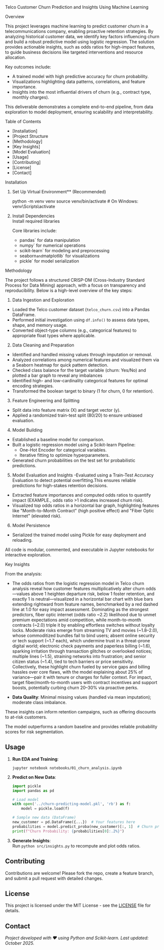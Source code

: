 Telco Customer Churn Prediction and Insights Using Machine Learning

Overview

This project leverages machine learning to predict customer churn in a telecommunications company, enabling proactive retention strategies. By analyzing historical customer data, we identify key factors influencing churn and build a robust predictive model using logistic regression. The solution provides actionable insights, such as odds ratios for high-impact features, to guide business decisions like targeted interventions and resource allocation.

Key outcomes include:
- A trained model with high predictive accuracy for churn probability.
- Visualizations highlighting data patterns, correlations, and feature importance.
- Insights into the most influential drivers of churn (e.g., contract type, monthly charges).

This deliverable demonstrates a complete end-to-end pipeline, from data exploration to model deployment, ensuring scalability and interpretability.

Table of Contents
- [Installation]
- [Project Structure
- [Methodology]
- [Key Insights]
- [Model Evaluation]
- [Usage]
- [Contributing]
- [License]
- [Contact]

Installation


1. Set Up Virtual Environment** (Recommended)  
   
   python -m venv venv
   source venv/bin/activate  # On Windows: venv\Scripts\activate
   

2. Install Dependencies  
   Install required libraries  
   
   Core libraries include:
   - pandas` for data manipulation
   - numpy` for numerical operations
   - scikit-learn` for modeling and preprocessing
   - seaborn` and `matplotlib` for visualizations
   - pickle` for model serialization

 Methodology

The project follows a structured CRISP-DM (Cross-Industry Standard Process for Data Mining) approach, with a focus on transparency and reproducibility. Below is a high-level overview of the key steps:

1. Data Ingestion and Exploration
- Loaded the Telco customer dataset (`telco_churn.csv`) into a Pandas DataFrame.
- Performed initial investigation using `df.info()` to assess data types, shape, and memory usage.
- Converted object-type columns (e.g., categorical features) to appropriate float types where applicable.

2. Data Cleaning and Preparation
- Identified and handled missing values through imputation or removal.
- Analyzed correlations among numerical features and visualized them via a Seaborn heatmap for quick pattern detection.
- Checked class balance for the target variable (churn: Yes/No) and plotted a bar graph to reveal any imbalances 
- Identified high- and low-cardinality categorical features for optimal encoding strategies.
- Transformed the boolean target to binary (1 for churn, 0 for retention).

3. Feature Engineering and Splitting
- Split data into feature matrix (X) and target vector (y).
- Applied a randomized train-test split (80/20) to ensure unbiased evaluation.

4. Model Building
- Established a baseline model for comparison.
- Built a logistic regression model using a Scikit-learn Pipeline:
  - One-Hot Encoder for categorical variables.
  - Iterative fitting to optimize hyperparameters.
- Generated churn probabilities on the test set for probabilistic predictions.

5. Model Evaluation and Insights
-Evaluated using a Train-Test Accuracy Evaluation to detect potential overfitting.This ensures reliable predictions for high-stakes retention decisions.
- Extracted feature importances and computed odds ratios to quantify impact (EXAMPLE., odds ratio >1 indicates increased churn risk).
- Visualized top odds ratios in a horizontal bar graph, highlighting features like "Month-to-Month Contract" (high positive effect) and "Fiber Optic Internet" (elevated risk).

6. Model Persistence
- Serialized the trained model using Pickle for easy deployment and reloading.

All code is modular, commented, and executable in Jupyter notebooks for interactive exploration.

Key Insights

From the analysis:
- The odds ratios from the logistic regression model in Telco churn analysis reveal how customer features multiplicatively alter churn odds—values above 1 heighten departure risk, below 1 foster retention, and exactly 1 is neutral—visualized in a horizontal bar chart with blue bars extending rightward from feature names, benchmarked by a red dashed line at 1.0 for easy impact assessment. Dominating as the strongest predictors, fiber optic internet (odds ratio ~2.2) likelihood due to unmet premium expectations amid competition, while month-to-month contracts (~2.0) triple it by enabling effortless switches without loyalty locks. Moderate risks emerge from streaming TV and movies (~1.8–2.0), whose commoditized bundles fail to bind users; absent online security or tech support (~1.7 each), which undermine trust in a threat-prone digital world; electronic check payments and paperless billing (~1.6), sparking irritation through transaction glitches or overlooked notices; multiple lines (~1.5), straining networks into frustration; and senior citizen status (~1.4), tied to tech barriers or price sensitivity. Collectively, these highlight churn fueled by service gaps and billing hassles over core flaws, with the model explaining about 25% of variance—pair it with tenure or charges for fuller context. For impact, target fiber/month-to-month users with contract incentives and support boosts, potentially curbing churn 20–30% via proactive perks.

- **Data Quality**: Minimal missing values (handled via mean imputation); moderate class imbalance.

These insights can inform retention campaigns, such as offering discounts to at-risk customers.


The model outperforms a random baseline  and provides reliable probability scores for risk segmentation.

## Usage

1. **Run EDA and Training**:  
   ```
   jupyter notebook notebooks/01_churn_analysis.ipynb
   ```

2. **Predict on New Data**:  
   ```python
   import pickle
   import pandas as pd

   # Load model
   with open('../churn-predicting-model.pkl', 'rb') as f:
       model = pickle.load(f)

   # Sample new data (DataFrame)
   new_customer = pd.DataFrame({...})  # Your features here
   probabilities = model.predict_proba(new_customer)[:, 1]  # Churn probability
   print(f"Churn Probability: {probabilities[0]:.2%}")
   ```

3. **Generate Insights**:  
   Run `python src/insights.py` to recompute and plot odds ratios.

## Contributing

Contributions are welcome! Please fork the repo, create a feature branch, and submit a pull request with detailed changes.

## License

This project is licensed under the MIT License - see the [LICENSE](LICENSE) file for details.

## Contact

 

*Project developed with ❤️ using Python and Scikit-learn. Last updated: October 2025.*

